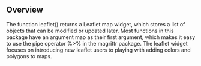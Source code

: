 ## Overview

The function leaflet() returns a Leaflet map widget, which stores a list of objects that can be modified or updated later. Most functions in this package have an argument map as their first argument, which makes it easy to use the pipe operator %>% in the magrittr package. The leaflet widget focuses on introducing new leaflet users to playing with adding colors and polygons to maps.
